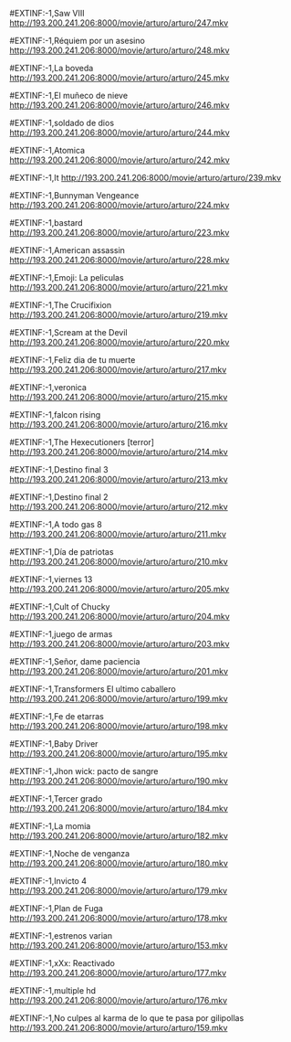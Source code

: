 
#EXTINF:-1,Saw VIII
http://193.200.241.206:8000/movie/arturo/arturo/247.mkv

#EXTINF:-1,Réquiem por un asesino
http://193.200.241.206:8000/movie/arturo/arturo/248.mkv

#EXTINF:-1,La boveda
http://193.200.241.206:8000/movie/arturo/arturo/245.mkv

#EXTINF:-1,El muñeco de nieve
http://193.200.241.206:8000/movie/arturo/arturo/246.mkv

#EXTINF:-1,soldado de dios
http://193.200.241.206:8000/movie/arturo/arturo/244.mkv

#EXTINF:-1,Atomica
http://193.200.241.206:8000/movie/arturo/arturo/242.mkv

#EXTINF:-1,It
http://193.200.241.206:8000/movie/arturo/arturo/239.mkv

#EXTINF:-1,Bunnyman Vengeance
http://193.200.241.206:8000/movie/arturo/arturo/224.mkv

#EXTINF:-1,bastard
http://193.200.241.206:8000/movie/arturo/arturo/223.mkv

#EXTINF:-1,American assassin
http://193.200.241.206:8000/movie/arturo/arturo/228.mkv

#EXTINF:-1,Emoji: La peliculas
http://193.200.241.206:8000/movie/arturo/arturo/221.mkv

#EXTINF:-1,The Crucifixion
http://193.200.241.206:8000/movie/arturo/arturo/219.mkv

#EXTINF:-1,Scream at the Devil
http://193.200.241.206:8000/movie/arturo/arturo/220.mkv

#EXTINF:-1,Feliz dia de tu muerte
http://193.200.241.206:8000/movie/arturo/arturo/217.mkv

#EXTINF:-1,veronica
http://193.200.241.206:8000/movie/arturo/arturo/215.mkv

#EXTINF:-1,falcon rising
http://193.200.241.206:8000/movie/arturo/arturo/216.mkv

#EXTINF:-1,The Hexecutioners [terror]
http://193.200.241.206:8000/movie/arturo/arturo/214.mkv

#EXTINF:-1,Destino final 3
http://193.200.241.206:8000/movie/arturo/arturo/213.mkv

#EXTINF:-1,Destino final 2
http://193.200.241.206:8000/movie/arturo/arturo/212.mkv

#EXTINF:-1,A todo gas 8
http://193.200.241.206:8000/movie/arturo/arturo/211.mkv

#EXTINF:-1,Día de patriotas
http://193.200.241.206:8000/movie/arturo/arturo/210.mkv

#EXTINF:-1,viernes 13
http://193.200.241.206:8000/movie/arturo/arturo/205.mkv

#EXTINF:-1,Cult of Chucky
http://193.200.241.206:8000/movie/arturo/arturo/204.mkv

#EXTINF:-1,juego de armas
http://193.200.241.206:8000/movie/arturo/arturo/203.mkv

#EXTINF:-1,Señor, dame paciencia
http://193.200.241.206:8000/movie/arturo/arturo/201.mkv

#EXTINF:-1,Transformers El ultimo caballero
http://193.200.241.206:8000/movie/arturo/arturo/199.mkv

#EXTINF:-1,Fe de etarras
http://193.200.241.206:8000/movie/arturo/arturo/198.mkv

#EXTINF:-1,Baby Driver
http://193.200.241.206:8000/movie/arturo/arturo/195.mkv

#EXTINF:-1,Jhon wick: pacto de sangre
http://193.200.241.206:8000/movie/arturo/arturo/190.mkv

#EXTINF:-1,Tercer grado
http://193.200.241.206:8000/movie/arturo/arturo/184.mkv

#EXTINF:-1,La momia
http://193.200.241.206:8000/movie/arturo/arturo/182.mkv

#EXTINF:-1,Noche de venganza
http://193.200.241.206:8000/movie/arturo/arturo/180.mkv

#EXTINF:-1,Invicto 4
http://193.200.241.206:8000/movie/arturo/arturo/179.mkv

#EXTINF:-1,Plan de Fuga
http://193.200.241.206:8000/movie/arturo/arturo/178.mkv

#EXTINF:-1,estrenos varian
http://193.200.241.206:8000/movie/arturo/arturo/153.mkv

#EXTINF:-1,xXx: Reactivado
http://193.200.241.206:8000/movie/arturo/arturo/177.mkv

#EXTINF:-1,multiple hd
http://193.200.241.206:8000/movie/arturo/arturo/176.mkv

#EXTINF:-1,No culpes al karma de lo que te pasa por gilipollas
http://193.200.241.206:8000/movie/arturo/arturo/159.mkv
